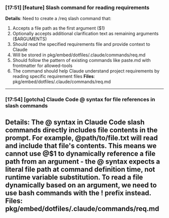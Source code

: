 ### [17:51] [feature] Slash command for reading requirements
**Details**: Need to create a /req slash command that:
1. Accepts a file path as the first argument ($1)
2. Optionally accepts additional clarification text as remaining arguments ($ARGUMENTS)
3. Should read the specified requirements file and provide context to Claude
4. Will be stored in pkg/embed/dotfiles/.claude/commands/req.md
5. Should follow the pattern of existing commands like paste.md with frontmatter for allowed-tools
6. The command should help Claude understand project requirements by reading specific requirement files
**Files**: pkg/embed/dotfiles/.claude/commands/req.md
---

### [17:54] [gotcha] Claude Code @ syntax for file references in slash commands
**Details**: The @ syntax in Claude Code slash commands directly includes file contents in the prompt. For example, @path/to/file.txt will read and include that file's contents. This means we cannot use @$1 to dynamically reference a file path from an argument - the @ syntax expects a literal file path at command definition time, not runtime variable substitution. To read a file dynamically based on an argument, we need to use bash commands with the ! prefix instead.
**Files**: pkg/embed/dotfiles/.claude/commands/req.md
---

